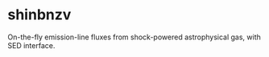 # shinbnzv
On-the-fly emission-line fluxes from shock-powered astrophysical gas, with SED interface.
